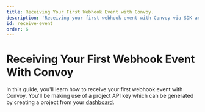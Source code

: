 ```yaml
---
title: Receiving Your First Webhook Event with Convoy.
description: 'Receiving your first webhook event with Convoy via SDK and API'
id: receive-event
order: 6
---
```


# Receiving Your First Webhook Event With Convoy

In this guide, you'll learn how to receive your first webhook event with Convoy. You'll be making use of a project API key which can be generated by creating a project from your [dashboard](https://dashboard.getconvoy.io).

<receive-tab>